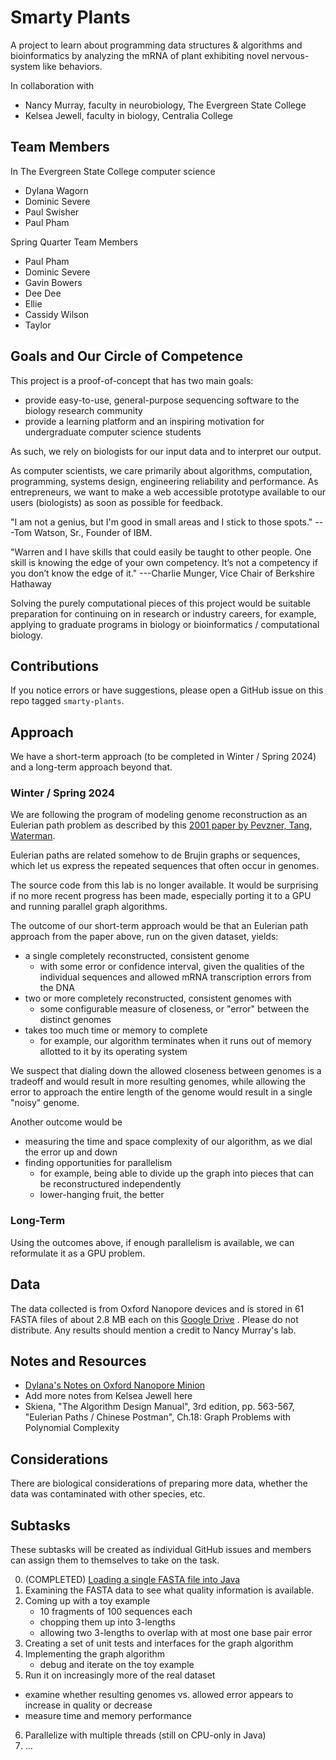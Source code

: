 # Smarty Plants
A project to learn about programming data structures & algorithms and bioinformatics
by analyzing the mRNA of plant exhibiting novel nervous-system like behaviors.

In collaboration with
* Nancy Murray, faculty in neurobiology, The Evergreen State College
* Kelsea Jewell, faculty in biology, Centralia College

## Team Members
In The Evergreen State College computer science
* Dylana Wagorn
* Dominic Severe
* Paul Swisher
* Paul Pham

Spring Quarter Team Members
* Paul Pham
* Dominic Severe
* Gavin Bowers
* Dee Dee
* Ellie
* Cassidy Wilson
* Taylor

## Goals and Our Circle of Competence
This project is a proof-of-concept that has two main goals:
* provide easy-to-use, general-purpose sequencing software to the biology research community
* provide a learning platform and an inspiring motivation for undergraduate computer science students

As such, we rely on biologists for our input data and to interpret our output.

As computer scientists, we care primarily about algorithms, computation, programming, systems design,
engineering reliability and performance. As entrepreneurs, we want to make a web accessible prototype
available to our users (biologists) as soon as possible for feedback.

"I am not a genius, but I'm good in small areas and I stick to those spots." ---Tom Watson, Sr., Founder of IBM.

"Warren and I have skills that could easily be taught to other people. One skill is knowing the edge of your own competency. It’s not a competency if you don’t know the edge of it." ---Charlie Munger, Vice Chair of Berkshire Hathaway

Solving the purely computational pieces of this project would be suitable preparation for continuing on
in research or industry careers, for example, applying to graduate programs in biology or bioinformatics /
computational biology.

## Contributions
If you notice errors or have suggestions, please open a GitHub issue on this repo tagged `smarty-plants`.

## Approach
We have a short-term approach (to be completed in Winter / Spring 2024) and a long-term
approach beyond that.

### Winter / Spring 2024
We are following the program of modeling genome reconstruction as an Eulerian path problem
as described by this [2001 paper by Pevzner, Tang, Waterman](https://www.pnas.org/doi/10.1073/pnas.171285098).

Eulerian paths are related somehow to de Brujin graphs or sequences, which let us express the repeated sequences
that often occur in genomes.

The source code from this lab is no longer available.
It would be surprising if no more recent progress has been made, especially porting it to a GPU
and running parallel graph algorithms.

The outcome of our short-term approach would be that an Eulerian path approach from the paper above,
run on the given dataset, yields:
* a single completely reconstructed, consistent genome
  * with some error or confidence interval, given the qualities of the individual sequences and allowed mRNA transcription errors from the DNA
* two or more completely reconstructed, consistent genomes with
  * some configurable measure of closeness, or "error" between the distinct genomes
* takes too much time or memory to complete
  * for example, our algorithm terminates when it runs out of memory allotted to it by its operating system

We suspect that dialing down the allowed closeness between genomes is a tradeoff and would
result in more resulting genomes, while allowing the error to approach the entire length of
the genome would result in a single "noisy" genome.

Another outcome would be
* measuring the time and space complexity of our algorithm, as we dial the error up and down
* finding opportunities for parallelism
  * for example, being able to divide up the graph into pieces that can be reconstructured independently
  * lower-hanging fruit, the better

### Long-Term
Using the outcomes above, if enough parallelism is available,
we can reformulate it as a GPU problem.

## Data
The data collected is from Oxford Nanopore devices
and is stored in 61 FASTA files of about 2.8 MB each 
on this [Google Drive](https://drive.google.com/drive/folders/1y1c1cKLC-pUDmF5EN15IiBTsbF39ubeO?usp=sharing) .
Please do not distribute. Any results should mention a credit to Nancy Murray's lab.

## Notes and Resources
* [Dylana's Notes on Oxford Nanopore Minion](https://docs.google.com/document/d/1XkGZuFACHYOUfdbhtRx_EBYM4eBE4jHOC5xcQX9LlJg/edit?usp=sharing)
* Add more notes from Kelsea Jewell here
* Skiena, "The Algorithm Design Manual", 3rd edition, pp. 563-567, "Eulerian Paths / Chinese Postman", Ch.18: Graph Problems with Polynomial Complexity

## Considerations
There are biological considerations of preparing more data, whether the data was contaminated
with other species, etc.

## Subtasks

These subtasks will be created as individual GitHub issues and members can
assign them to themselves to take on the task.

0. (COMPLETED) [Loading a single FASTA file into Java](https://github.com/TheEvergreenStateCollege/upper-division-cs/blob/main/dsa-23au/java-dsa/smartyPlants/src/main/java/com/mycompany/app/App.java)
1. Examining the FASTA data to see what quality information is available.
2. Coming up with a toy example
   - 10 fragments of 100 sequences each
   - chopping them up into 3-lengths
   - allowing two 3-lengths to overlap with at most one base pair error
3. Creating a set of unit tests and interfaces for the graph algorithm
4. Implementing the graph algorithm
   - debug and iterate on the toy example
5. Run it on increasingly more of the real dataset
  - examine whether resulting genomes vs. allowed error appears to increase in quality or decrease
  - measure time and memory performance
6. Parallelize with multiple threads (still on CPU-only in Java)
7. ... 
